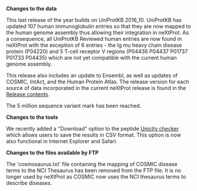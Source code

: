 **Changes to the data**

This last release of the year builds on UniProtKB 2016_10. UniProtKB has updated 107 human immunoglobulin entries so that they are now mapped to the human genome assembly thus allowing their integration in neXtProt. As a consequence, all UniProtKB Reviewed human entries are now found in neXtProt with the exception of 6 entries - the Ig mu heavy chain disease protein (P04220) and 5 T-cell receptor V regions (P04436 P04437 P01737 P01733 P04435) which are not yet compatible with the current human genome assembly.

This release also includes an update to Ensembl, as well as updates of COSMIC, IntAct, and the Human Protein Atlas. The release version for each source of data incorporated in the current neXtProt release is found in the [Release contents](/about/contents).

The 5 million sequence variant mark has been reached.

**Changes to the tools**

We recently added a "Download" option to the peptide [Unicity checker](/tools/unicity-checker) which allows users to save the results in CSV format. This option is now also functional in Internet Explorer and Safari.

**Changes to the files available by FTP**

The 'cosmosaurus.txt' file containing the mapping of COSMIC disease terms to the NCI Thesaurus has been removed from the FTP file. It is no longer used by neXtProt as COSMIC now uses the NCI thesaurus terms to describe diseases.
